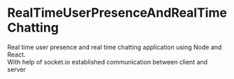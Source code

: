 # RealTimeUserPresenceAndRealTimeChatting
Real time user presence and real time chatting application using Node and React.
<br />
With help of socket.io established communication between client and server
<br />
